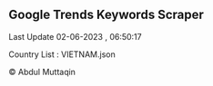 

## Google Trends Keywords Scraper 
 
Last Update 02-06-2023 , 06:50:17

Country List :
VIETNAM.json



© Abdul Muttaqin 
